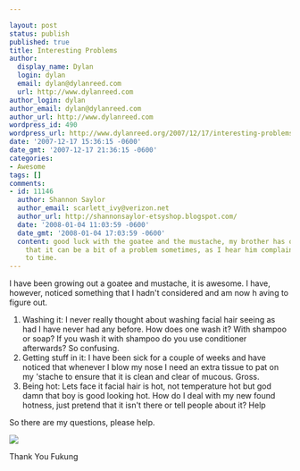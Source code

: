 ```yaml
---

layout: post
status: publish
published: true
title: Interesting Problems
author:
  display_name: Dylan
  login: dylan
  email: dylan@dylanreed.com
  url: http://www.dylanreed.com
author_login: dylan
author_email: dylan@dylanreed.com
author_url: http://www.dylanreed.com
wordpress_id: 490
wordpress_url: http://www.dylanreed.org/2007/12/17/interesting-problems/
date: '2007-12-17 15:36:15 -0600'
date_gmt: '2007-12-17 21:36:15 -0600'
categories:
- Awesome
tags: []
comments:
- id: 11146
  author: Shannon Saylor
  author_email: scarlett_ivy@verizon.net
  author_url: http://shannonsaylor-etsyshop.blogspot.com/
  date: '2008-01-04 11:03:59 -0600'
  date_gmt: '2008-01-04 17:03:59 -0600'
  content: good luck with the goatee and the mustache, my brother has one and I know
    that it can be a bit of a problem sometimes, as I hear him complain from time
    to time.
---
```


I have been growing out a goatee and mustache, it is awesome. I have, however, noticed something that I hadn't considered and am now h aving to figure out.

  1. Washing it: I never really thought about washing facial hair seeing as had I have never had any before. How does one wash it? With shampoo or soap? If you wash it with shampoo do you use conditioner afterwards? So confusing.
  2. Getting stuff in it: I have been sick for a couple of weeks and have noticed that whenever I blow my nose I need an extra tissue to pat on my 'stache to ensure that it is clean and clear of mucous. Gross.
  3. Being hot: Lets face it facial hair is hot, not temperature hot but god damn that boy is good looking hot. How do I deal with my new found hotness, just pretend that it isn't there or tell people about it? Help
  


  
So there are my questions, please help.

[![][1]][1]

   [1]: http://www.fukung.net/images/7567/1211bdghwgp30e1xt1jj.jpg

Thank You Fukung

